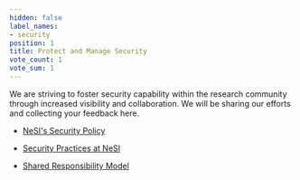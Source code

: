 ```yaml
---
hidden: false
label_names:
- security
position: 1
title: Protect and Manage Security
vote_count: 1
vote_sum: 1
---
```


We are striving to foster security capability within the research community through increased visibility and collaboration. We will be sharing our efforts and collecting your feedback here.

- [NeSI's Security Policy](security-policy.md)

- [Security Practices at NeSI](security-practices/index.md)

- [Shared Responsibility Model](shared-responsibility.md)
